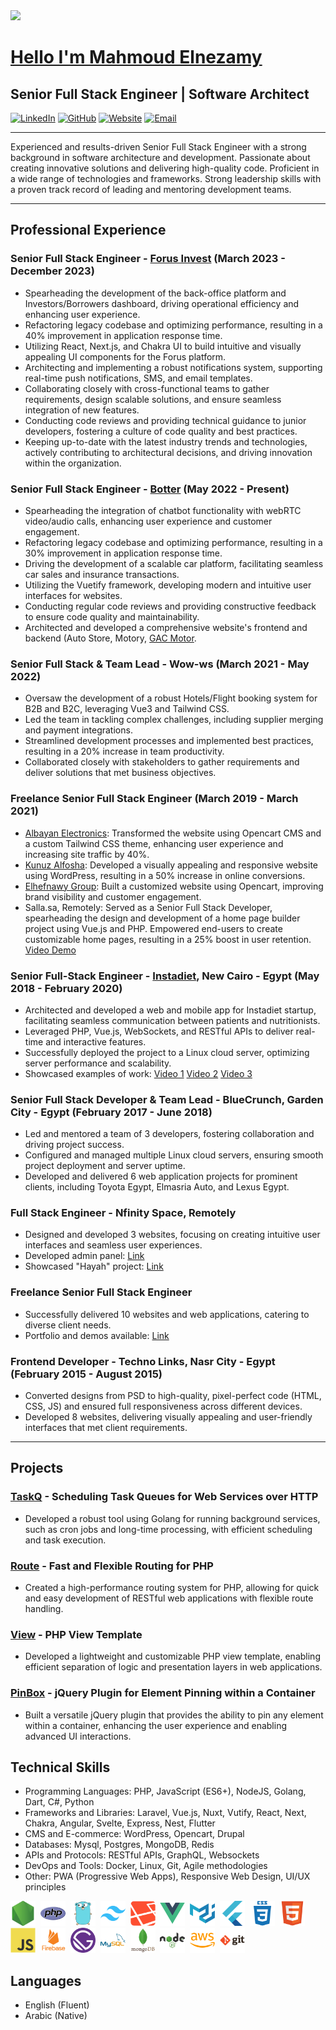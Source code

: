 <div id="header">
  <a href="https://nezamy.com" target="_blank"><img src="https://avatars.githubusercontent.com/u/3946147?v=4" width="100"/></a>
  <h1><a href="https://nezamy.com" target="_blank">Hello I'm Mahmoud Elnezamy</a></h1>
</div>

## Senior Full Stack Engineer | Software Architect

[![LinkedIn](https://img.shields.io/badge/LinkedIn-nezamy-blue)](https://www.linkedin.com/in/nezamy/)
[![GitHub](https://img.shields.io/badge/GitHub-nezamy-black)](https://github.com/nezamy)
[![Website](https://img.shields.io/badge/Website-https%3A%2F%2Fnezamy.com-7cd3fc)](https://nezamy.com)
[![Email](https://img.shields.io/badge/Email-mahmoud%40nezamy.com-red)](mailto:mahmoud@nezamy.com)

---

Experienced and results-driven Senior Full Stack Engineer with a strong background in software architecture and development. Passionate about creating innovative solutions and delivering high-quality code. Proficient in a wide range of technologies and frameworks. Strong leadership skills with a proven track record of leading and mentoring development teams.

---

## Professional Experience

### Senior Full Stack Engineer - [Forus Invest](https://app.forusinvest.com) (March 2023 - December 2023)

- Spearheading the development of the back-office platform and Investors/Borrowers dashboard, driving operational efficiency and enhancing user experience.
- Refactoring legacy codebase and optimizing performance, resulting in a 40% improvement in application response time.
- Utilizing React, Next.js, and Chakra UI to build intuitive and visually appealing UI components for the Forus platform.
- Architecting and implementing a robust notifications system, supporting real-time push notifications, SMS, and email templates.
- Collaborating closely with cross-functional teams to gather requirements, design scalable solutions, and ensure seamless integration of new features.
- Conducting code reviews and providing technical guidance to junior developers, fostering a culture of code quality and best practices.
- Keeping up-to-date with the latest industry trends and technologies, actively contributing to architectural decisions, and driving innovation within the organization.


### Senior Full Stack Engineer - [Botter](https://botter.ai) (May 2022 - Present)

- Spearheading the integration of chatbot functionality with webRTC video/audio calls, enhancing user experience and customer engagement.
- Refactoring legacy codebase and optimizing performance, resulting in a 30% improvement in application response time.
- Driving the development of a scalable car platform, facilitating seamless car sales and insurance transactions.
- Utilizing the Vuetify framework, developing modern and intuitive user interfaces for websites.
- Conducting regular code reviews and providing constructive feedback to ensure code quality and maintainability.
- Architected and developed a comprehensive website's frontend and backend (Auto Store, Motory, [GAC Motor](https://gacmotoreg.com).

### Senior Full Stack & Team Lead - Wow-ws (March 2021 - May 2022)

- Oversaw the development of a robust Hotels/Flight booking system for B2B and B2C, leveraging Vue3 and Tailwind CSS.
- Led the team in tackling complex challenges, including supplier merging and payment integrations.
- Streamlined development processes and implemented best practices, resulting in a 20% increase in team productivity.
- Collaborated closely with stakeholders to gather requirements and deliver solutions that met business objectives.

### Freelance Senior Full Stack Engineer (March 2019 - March 2021)

- [Albayan Electronics](https://drive.google.com/drive/folders/1svUL_Y7bYzwPhmKiTjYk0GldTVCufkTC?usp=sharing): Transformed the website using Opencart CMS and a custom Tailwind CSS theme, enhancing user experience and increasing site traffic by 40%.
- [Kunuz Alfosha](http://kunuz-alfosha.com/): Developed a visually appealing and responsive website using WordPress, resulting in a 50% increase in online conversions.
- [Elhefnawy Group](https://elhefnawygroup.com/): Built a customized website using Opencart, improving brand visibility and customer engagement.
- Salla.sa, Remotely: Served as a Senior Full Stack Developer, spearheading the design and development of a home page builder project using Vue.js and PHP. Empowered end-users to create customizable home pages, resulting in a 25% boost in user retention. [Video Demo](https://www.youtube.com/watch?v=taomnAnFmHM)
  

### Senior Full-Stack Engineer - [Instadiet](https://instadiet.me), New Cairo - Egypt (May 2018 - February 2020)

- Architected and developed a web and mobile app for Instadiet startup, facilitating seamless communication between patients and nutritionists.
- Leveraged PHP, Vue.js, WebSockets, and RESTful APIs to deliver real-time and interactive features.
- Successfully deployed the project to a Linux cloud server, optimizing server performance and scalability.
- Showcased examples of work: [Video 1](https://www.youtube.com/watch?v=e9YxBRfQ8wc)  [Video 2](https://www.youtube.com/watch?v=NS4XScPcJO0)   [Video 3](https://www.youtube.com/watch?v=Im2CVTMOeoM)

### Senior Full Stack Developer & Team Lead - BlueCrunch, Garden City - Egypt (February 2017 - June 2018)

- Led and mentored a team of 3 developers, fostering collaboration and driving project success.
- Configured and managed multiple Linux cloud servers, ensuring smooth project deployment and server uptime.
- Developed and delivered 6 web application projects for prominent clients, including Toyota Egypt, Elmasria Auto, and Lexus Egypt. [](https://showroom.lexus.com.eg/builder#/36475f0a-3365-11e8-99e3-6e9437123a2a)

### Full Stack Engineer - Nfinity Space, Remotely

- Designed and developed 3 websites, focusing on creating intuitive user interfaces and seamless user experiences.
- Developed admin panel: [Link](https://www.youtube.com/watch?v=SE1NOSkqgew)
- Showcased "Hayah" project: [Link](https://drive.google.com/drive/folders/1vKSudRYBZI6i_bG1mmO3HzryS54ezDy8?usp=sharing)

### Freelance Senior Full Stack Engineer

- Successfully delivered 10 websites and web applications, catering to diverse client needs.
- Portfolio and demos available: [Link](https://www.youtube.com/watch?v=xNM0V81BPqg)

### Frontend Developer - Techno Links, Nasr City - Egypt (February 2015 - August 2015)

- Converted designs from PSD to high-quality, pixel-perfect code (HTML, CSS, JS) and ensured full responsiveness across different devices.
- Developed 8 websites, delivering visually appealing and user-friendly interfaces that met client requirements.

---

## Projects

### [TaskQ](https://github.com/mindblowup/taskq) - Scheduling Task Queues for Web Services over HTTP
- Developed a robust tool using Golang for running background services, such as cron jobs and long-time processing, with efficient scheduling and task execution.

### [Route](https://github.com/nezamy/route) - Fast and Flexible Routing for PHP
- Created a high-performance routing system for PHP, allowing for quick and easy development of RESTful web applications with flexible route handling.

### [View](https://github.com/nezamy/view) - PHP View Template
- Developed a lightweight and customizable PHP view template, enabling efficient separation of logic and presentation layers in web applications.

### [PinBox](https://github.com/nezamy/jquery.pinBox) - jQuery Plugin for Element Pinning within a Container
- Built a versatile jQuery plugin that provides the ability to pin any element within a container, enhancing the user experience and enabling advanced UI interactions.


## Technical Skills

- Programming Languages: PHP, JavaScript (ES6+), NodeJS, Golang, Dart, C#, Python
- Frameworks and Libraries: Laravel, Vue.js, Nuxt, Vutify, React, Next, Chakra, Angular, Svelte, Express, Nest, Flutter
- CMS and E-commerce: WordPress, Opencart, Drupal
- Databases: Mysql, Postgres, MongoDB, Redis
- APIs and Protocols: RESTful APIs, GraphQL, Websockets
- DevOps and Tools: Docker, Linux, Git, Agile methodologies
- Other: PWA (Progressive Web Apps), Responsive Web Design, UI/UX principles

<div>
  <img src="https://github.com/devicons/devicon/blob/master/icons/nodejs/nodejs-original.svg" title="nodejs" alt="nodejs" width="40" height="40"/>&nbsp;
  <img src="https://github.com/devicons/devicon/blob/master/icons/php/php-original.svg" title="PHP" alt="PHP" width="40" height="40"/>&nbsp;
  <img src="https://github.com/devicons/devicon/blob/master/icons/go/go-original.svg" title="Go" alt="GO" width="40" height="40"/>&nbsp;
  <img src="https://github.com/devicons/devicon/blob/master/icons/tailwindcss/tailwindcss-plain.svg" title="tailwindcss" alt="tailwindcss" width="40" height="40"/>&nbsp;
  <img src="https://github.com/devicons/devicon/blob/master/icons/laravel/laravel-plain.svg" title="laravel" alt="laravel" width="40" height="40"/>&nbsp;
  <img src="https://github.com/devicons/devicon/blob/master/icons/vuejs/vuejs-original.svg" title="Vue" alt="Vue" width="40" height="40"/>&nbsp;
  <img src="https://github.com/devicons/devicon/blob/master/icons/materialui/materialui-original.svg" title="Material UI" alt="Material UI" width="40" height="40"/>&nbsp;
  <img src="https://github.com/devicons/devicon/blob/master/icons/flutter/flutter-original.svg" title="Flutter" alt="Flutter" width="40" height="40"/>&nbsp;
  <img src="https://github.com/devicons/devicon/blob/master/icons/css3/css3-plain-wordmark.svg"  title="CSS3" alt="CSS" width="40" height="40"/>&nbsp;
  <img src="https://github.com/devicons/devicon/blob/master/icons/html5/html5-original.svg" title="HTML5" alt="HTML" width="40" height="40"/>&nbsp;
  <img src="https://github.com/devicons/devicon/blob/master/icons/javascript/javascript-original.svg" title="JavaScript" alt="JavaScript" width="40" height="40"/>&nbsp;
  <img src="https://github.com/devicons/devicon/blob/master/icons/firebase/firebase-plain-wordmark.svg" title="Firebase" alt="Firebase" width="40" height="40"/>&nbsp;
  <img src="https://github.com/devicons/devicon/blob/master/icons/gatsby/gatsby-original.svg" title="Gatsby"  alt="Gatsby" width="40" height="40"/>&nbsp;
  <img src="https://github.com/devicons/devicon/blob/master/icons/mysql/mysql-original-wordmark.svg" title="MySQL"  alt="MySQL" width="40" height="40"/>&nbsp;
  <img src="https://github.com/devicons/devicon/blob/master/icons/mongodb/mongodb-original-wordmark.svg" title="mongodb"  alt="mongodb" width="40" height="40"/>&nbsp;
  <img src="https://github.com/devicons/devicon/blob/master/icons/nodejs/nodejs-original-wordmark.svg" title="NodeJS" alt="NodeJS" width="40" height="40"/>&nbsp;
  <img src="https://github.com/devicons/devicon/blob/master/icons/amazonwebservices/amazonwebservices-plain-wordmark.svg" title="AWS" alt="AWS" width="40" height="40"/>&nbsp;
  <img src="https://github.com/devicons/devicon/blob/master/icons/git/git-original-wordmark.svg" title="Git" alt="Git" width="40" height="40"/>
</div>

## Languages

- English (Fluent)
- Arabic (Native)

